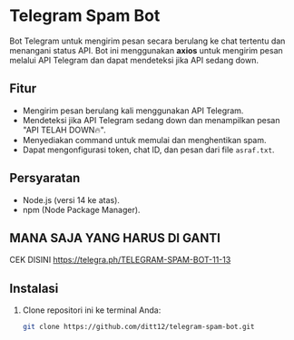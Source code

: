 # Telegram Spam Bot

Bot Telegram untuk mengirim pesan secara berulang ke chat tertentu dan menangani status API. Bot ini menggunakan **axios** untuk mengirim pesan melalui API Telegram dan dapat mendeteksi jika API sedang down.

## Fitur

- Mengirim pesan berulang kali menggunakan API Telegram.
- Mendeteksi jika API Telegram sedang down dan menampilkan pesan "API TELAH DOWN🔥".
- Menyediakan command untuk memulai dan menghentikan spam.
- Dapat mengonfigurasi token, chat ID, dan pesan dari file `asraf.txt`.

## Persyaratan

- Node.js (versi 14 ke atas).
- npm (Node Package Manager).

## MANA SAJA YANG HARUS DI GANTI
CEK DISINI
https://telegra.ph/TELEGRAM-SPAM-BOT-11-13

## Instalasi

1. Clone repositori ini ke terminal Anda:
   ```bash
   git clone https://github.com/ditt12/telegram-spam-bot.git
